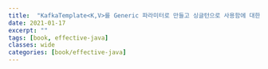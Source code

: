 ```yaml
---
title:  "KafkaTemplate<K,V>를 Generic 파라미터로 만들고 싱글턴으로 사용함에 대한 고민"
date: 2021-01-17
excerpt: ""
tags: [book, effective-java]
classes: wide
categories: [book/effective-java]
---
```

